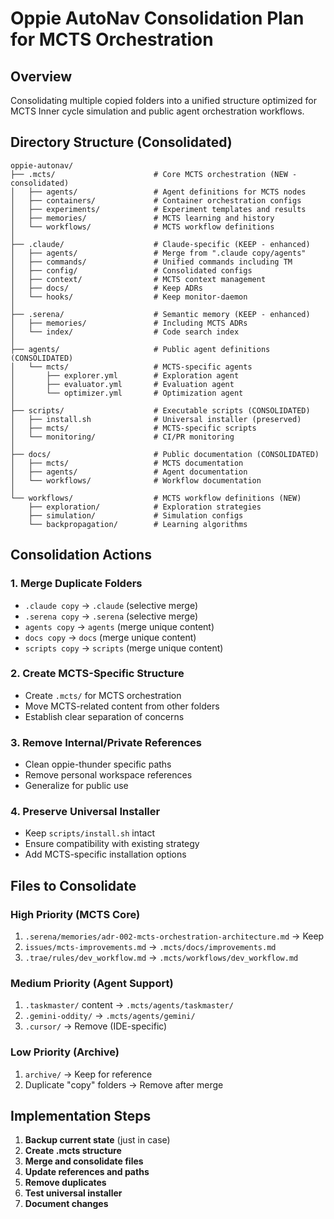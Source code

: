 # Oppie AutoNav Consolidation Plan for MCTS Orchestration

## Overview
Consolidating multiple copied folders into a unified structure optimized for MCTS Inner cycle simulation and public agent orchestration workflows.

## Directory Structure (Consolidated)

```
oppie-autonav/
├── .mcts/                      # Core MCTS orchestration (NEW - consolidated)
│   ├── agents/                 # Agent definitions for MCTS nodes
│   ├── containers/             # Container orchestration configs
│   ├── experiments/            # Experiment templates and results
│   ├── memories/               # MCTS learning and history
│   └── workflows/              # MCTS workflow definitions
│
├── .claude/                    # Claude-specific (KEEP - enhanced)
│   ├── agents/                 # Merge from ".claude copy/agents"
│   ├── commands/               # Unified commands including TM
│   ├── config/                 # Consolidated configs
│   ├── context/                # MCTS context management
│   ├── docs/                   # Keep ADRs
│   └── hooks/                  # Keep monitor-daemon
│
├── .serena/                    # Semantic memory (KEEP - enhanced)
│   ├── memories/               # Including MCTS ADRs
│   └── index/                  # Code search index
│
├── agents/                     # Public agent definitions (CONSOLIDATED)
│   └── mcts/                   # MCTS-specific agents
│       ├── explorer.yml        # Exploration agent
│       ├── evaluator.yml       # Evaluation agent
│       └── optimizer.yml       # Optimization agent
│
├── scripts/                    # Executable scripts (CONSOLIDATED)
│   ├── install.sh              # Universal installer (preserved)
│   ├── mcts/                   # MCTS-specific scripts
│   └── monitoring/             # CI/PR monitoring
│
├── docs/                       # Public documentation (CONSOLIDATED)
│   ├── mcts/                   # MCTS documentation
│   ├── agents/                 # Agent documentation
│   └── workflows/              # Workflow documentation
│
└── workflows/                  # MCTS workflow definitions (NEW)
    ├── exploration/            # Exploration strategies
    ├── simulation/             # Simulation configs
    └── backpropagation/        # Learning algorithms
```

## Consolidation Actions

### 1. Merge Duplicate Folders
- `.claude copy` → `.claude` (selective merge)
- `.serena copy` → `.serena` (selective merge)
- `agents copy` → `agents` (merge unique content)
- `docs copy` → `docs` (merge unique content)
- `scripts copy` → `scripts` (merge unique content)

### 2. Create MCTS-Specific Structure
- Create `.mcts/` for MCTS orchestration
- Move MCTS-related content from other folders
- Establish clear separation of concerns

### 3. Remove Internal/Private References
- Clean oppie-thunder specific paths
- Remove personal workspace references
- Generalize for public use

### 4. Preserve Universal Installer
- Keep `scripts/install.sh` intact
- Ensure compatibility with existing strategy
- Add MCTS-specific installation options

## Files to Consolidate

### High Priority (MCTS Core)
1. `.serena/memories/adr-002-mcts-orchestration-architecture.md` → Keep
2. `issues/mcts-improvements.md` → `.mcts/docs/improvements.md`
3. `.trae/rules/dev_workflow.md` → `.mcts/workflows/dev_workflow.md`

### Medium Priority (Agent Support)
1. `.taskmaster/` content → `.mcts/agents/taskmaster/`
2. `.gemini-oddity/` → `.mcts/agents/gemini/`
3. `.cursor/` → Remove (IDE-specific)

### Low Priority (Archive)
1. `archive/` → Keep for reference
2. Duplicate "copy" folders → Remove after merge

## Implementation Steps

1. **Backup current state** (just in case)
2. **Create .mcts structure**
3. **Merge and consolidate files**
4. **Update references and paths**
5. **Remove duplicates**
6. **Test universal installer**
7. **Document changes**